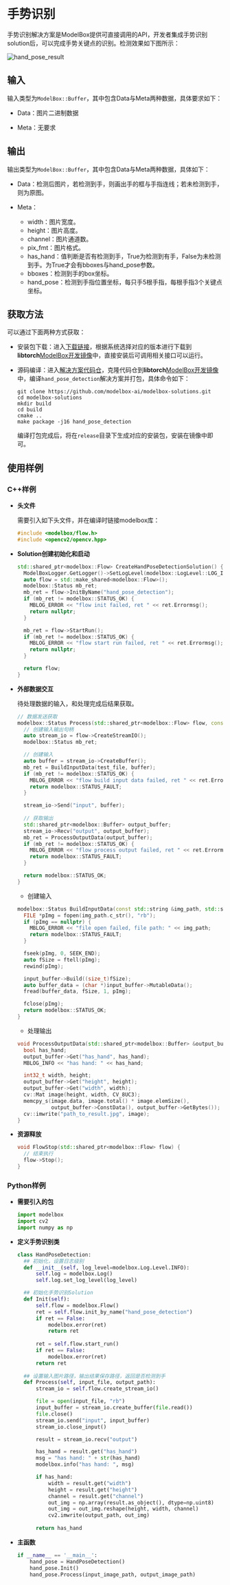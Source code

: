 # 手势识别

手势识别解决方案是ModelBox提供可直接调用的API，开发者集成手势识别solution后，可以完成手势关键点的识别。检测效果如下图所示：

![hand_pose_result](../assets/images/figure/solution/hand_pose_result.jpg)

## 输入

输入类型为`ModelBox::Buffer`，其中包含Data与Meta两种数据，具体要求如下：

- Data：图片二进制数据

- Meta：无要求

## 输出

输出类型为`ModelBox::Buffer`，其中包含Data与Meta两种数据，具体如下：

- Data：检测后图片，若检测到手，则画出手的框与手指连线；若未检测到手，则为原图。

- Meta：
  - width：图片宽度。
  - height：图片高度。
  - channel：图片通道数。
  - pix_fmt：图片格式。
  - has_hand：值判断是否有检测到手，True为检测到有手，False为未检测到手。为True才会有bboxes与hand_pose参数。
  - bboxes：检测到手的box坐标。
  - hand_pose：检测到手指位置坐标，每只手5根手指，每根手指3个关键点坐标。

## 获取方法

可以通过下面两种方式获取：

- 安装包下载：进入[下载链接](http://download.modelbox-ai.com/solutions/hand_pose_detection/)，根据系统选择对应的版本进行下载到**libtorch**[ModelBox开发镜像](../environment/container-usage.md#支持容器列表)中，直接安装后可调用相关接口可以运行。

- 源码编译：进入[解决方案代码仓](https://github.com/modelbox-ai/modelbox-solutions)，克隆代码仓到**libtorch**[ModelBox开发镜像](../environment/container-usage.md#支持容器列表)中，编译`hand_pose_detection`解决方案并打包，具体命令如下：

  ```shell
  git clone https://github.com/modelbox-ai/modelbox-solutions.git
  cd modelbox-solutions
  mkdir build
  cd build
  cmake ..
  make package -j16 hand_pose_detection
  ```

  编译打包完成后，将在`release`目录下生成对应的安装包，安装在镜像中即可。

## 使用样例

### C++样例

- **头文件**

  需要引入如下头文件，并在编译时链接modelbox库：

  ```cpp
  #include <modelbox/flow.h>
  #include <opencv2/opencv.hpp>
  ```

- **Solution创建初始化和启动**
  
  ```c++
  std::shared_ptr<modelbox::Flow> CreateHandPoseDetectionSolution() {
    ModelBoxLogger.GetLogger()->SetLogLevel(modelbox::LogLevel::LOG_INFO);
    auto flow = std::make_shared<modelbox::Flow>();
    modelbox::Status mb_ret;
    mb_ret = flow->InitByName("hand_pose_detection");
    if (mb_ret != modelbox::STATUS_OK) {                           
      MBLOG_ERROR << "flow init failed, ret " << ret.Errormsg(); 
      return nullptr;                                                 
    }

    mb_ret = flow->StartRun();
    if (mb_ret != modelbox::STATUS_OK) {                           
      MBLOG_ERROR << "flow start run failed, ret " << ret.Errormsg(); 
      return nullptr;                                                 
    }

    return flow;
  }

  ```

- **外部数据交互**

  待处理数据的输入，和处理完成后结果获取。

  ```c++
  // 数据发送获取
  modelbox::Status Process(std::shared_ptr<modelbox::Flow> flow, const std::string &test_file) {
    // 创建输入输出句柄
    auto stream_io = flow->CreateStreamIO();
    modelbox::Status mb_ret;

    // 创建输入
    auto buffer = stream_io->CreateBuffer();
    mb_ret = BuildInputData(test_file, buffer);
    if (mb_ret != modelbox::STATUS_OK) {                           
      MBLOG_ERROR << "flow build input data failed, ret " << ret.Errormsg(); 
      return modelbox::STATUS_FAULT;                                                 
    }

    stream_io->Send("input", buffer);
    
    // 获取输出
    std::shared_ptr<modelbox::Buffer> output_buffer;
    stream_io->Recv("output", output_buffer);
    mb_ret = ProcessOutputData(output_buffer);
    if (mb_ret != modelbox::STATUS_OK) {                           
      MBLOG_ERROR << "flow process output failed, ret " << ret.Errormsg(); 
      return modelbox::STATUS_FAULT;                                                 
    }

    return modelbox::STATUS_OK;
  }
  ```

  - 创建输入

  ```cpp
  modelbox::Status BuildInputData(const std::string &img_path, std::shared_ptr<modelbox::Buffer> &input_buffer) {
    FILE *pImg = fopen(img_path.c_str(), "rb");
    if (pImg == nullptr) {
      MBLOG_ERROR << "file open failed, file path: " << img_path;
      return modelbox::STATUS_FAULT;
    }
  
    fseek(pImg, 0, SEEK_END);
    auto fSize = ftell(pImg);
    rewind(pImg);
  
    input_buffer->Build((size_t)fSize);
    auto buffer_data = (char *)input_buffer->MutableData();
    fread(buffer_data, fSize, 1, pImg);
  
    fclose(pImg);
    return modelbox::STATUS_OK;
  }
  ```

  - 处理输出

  ```cpp
  void ProcessOutputData(std::shared_ptr<modelbox::Buffer> &output_buffer) {
    bool has_hand;
    output_buffer->Get("has_hand", has_hand);
    MBLOG_INFO << "has hand: " << has_hand;
  
    int32_t width, height;
    output_buffer->Get("height", height);
    output_buffer->Get("width", width);
    cv::Mat image(height, width, CV_8UC3);
    memcpy_s(image.data, image.total() * image.elemSize(),
             output_buffer->ConstData(), output_buffer->GetBytes());
    cv::imwrite("path_to_result.jpg", image);
  }
  ```

- **资源释放**

  ```c++
  void FlowStop(std::shared_ptr<modelbox::Flow> flow) {
    // 结束执行
    flow->Stop();
  }
  ```

### Python样例

- **需要引入的包**

  ```python
  import modelbox
  import cv2
  import numpy as np
  ```

- **定义手势识别类**

  ```python
  class HandPoseDetection:
    ## 初始化，设置日志级别
    def __init__(self, log_level=modelbox.Log.Level.INFO):
        self.log = modelbox.Log()
        self.log.set_log_level(log_level)

    ## 初始化手势识别Solution
    def Init(self):
        self.flow = modelbox.Flow()
        ret = self.flow.init_by_name("hand_pose_detection")
        if ret == False:
            modelbox.error(ret)
            return ret
        
        ret = self.flow.start_run()
        if ret == False:
            modelbox.error(ret)
        return ret
    
    ## 设置输入图片路径，输出结果保存路径，返回是否检测到手
    def Process(self, input_file, output_path):
        stream_io = self.flow.create_stream_io()

        file = open(input_file, "rb")
        input_buffer = stream_io.create_buffer(file.read())
        file.close()
        stream_io.send("input", input_buffer)
        stream_io.close_input()

        result = stream_io.recv("output")

        has_hand = result.get("has_hand")
        msg = "has hand: " + str(has_hand)
        modelbox.info("has hand: ", msg)

        if has_hand:
            width = result.get("width")
            height = result.get("height")
            channel = result.get("channel")
            out_img = np.array(result.as_object(), dtype=np.uint8)
            out_img = out_img.reshape(height, width, channel)
            cv2.imwrite(output_path, out_img)
        
        return has_hand
  ```

- **主函数**

  ```python
  if __name__ == '__main__':
      hand_pose = HandPoseDetection()
      hand_pose.Init()
      hand_pose.Process(input_image_path, output_image_path)
  ```
